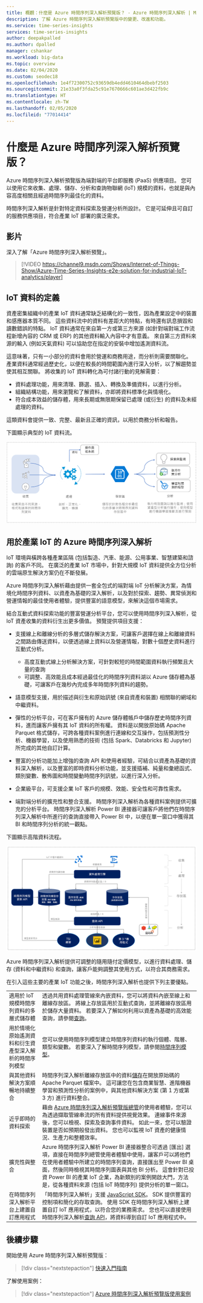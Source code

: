 ```yaml
---
title: 概觀：什麼是 Azure 時間序列深入解析預覽版？ - Azure 時間序列深入解析 | Microsoft Docs
description: 了解 Azure 時間序列深入解析預覽版中的變更、改進和功能。
ms.service: time-series-insights
services: time-series-insights
author: deepakpalled
ms.author: dpalled
manager: cshankar
ms.workload: big-data
ms.topic: overview
ms.date: 02/04/2020
ms.custom: seodec18
ms.openlocfilehash: 1e4f72300752c93659db4edd4610464dbebf2503
ms.sourcegitcommit: 21e33a0f3fda25c91e7670666c601ae3d422fb9c
ms.translationtype: HT
ms.contentlocale: zh-TW
ms.lasthandoff: 02/05/2020
ms.locfileid: "77014414"
---
```

# <a name="what-is-azure-time-series-insights-preview"></a>什麼是 Azure 時間序列深入解析預覽版？

Azure 時間序列深入解析預覽版為端對端的平台即服務 (PaaS) 供應項目。 您可以使用它來收集、處理、儲存、分析和查詢物聯網 (IoT) 規模的資料，也就是與內容高度相關且經過時間序列最佳化的資料。 

時間序列深入解析是針對特定資料探索及營運分析所設計。 它是可延伸且可自訂的服務供應項目，符合產業 IoT 部署的廣泛需求。

## <a name="video"></a>影片

深入了解「Azure 時間序列深入解析預覽」。

> [!VIDEO https://channel9.msdn.com/Shows/Internet-of-Things-Show/Azure-Time-Series-Insights-e2e-solution-for-industrial-IoT-analytics/player]

## <a name="definition-of-iot-data"></a>IoT 資料的定義

資產密集組織中的產業 IoT 資料通常缺乏結構化的一致性，因為產業設定中的裝置和感應器本質不同。 這些資料流中的資料有差距大的特點，有時還有訊息損毀和讀數錯誤的特點。 IoT 資料通常在來自第一方或第三方來源 (如針對端對端工作流程新增內容的 CRM 或 ERP) 的其他資料輸入內容中才有意義。 來自第三方資料來源的輸入 (例如天氣資料) 可以協助您在指定的安裝中增加遙測資料流。 

這意味著，只有一小部分的資料會用於營運和商務用途，而分析則需要關聯化。 產業資料通常經過歷史化，以便在較長的時間範圍內進行深入分析，以了解趨勢並使其相互關聯。 將收集的 IoT 資料轉化為可付諸行動的見解需要： 

* 資料處理功能，用來清理、篩選、插入、轉換及準備資料，以進行分析。
* 組織結構功能，用來瀏覽和了解資料，亦即將資料標準化與情境化。
* 符合成本效益的儲存體，用來長期或無限期保留已處理 (或衍生) 的資料及未經處理的資料。

這類資料會提供一致、完整、最新且正確的資訊，以用於商務分析和報告。

下圖顯示典型的 IoT 資料流。

[![IoT 資料流程](media/v2-update-overview/overview-one.png)](media/v2-update-overview/overview-one.png#lightbox)

## <a name="azure-time-series-insights-for-industrial-iot"></a>用於產業 IoT 的 Azure 時間序列深入解析

IoT 環境與橫跨各種產業區隔 (包括製造、汽車、能源、公用事業、智慧建築和諮詢) 的客戶不同。 在廣泛的產業 IoT 市場中，針對大規模 IoT 資料提供全方位分析的雲端原生解決方案仍在不斷發展。 

Azure 時間序列深入解析藉由提供一套全包式的端對端 IoT 分析解決方案，為情境化時間序列資料、以資產為基礎的深入解析，以及對於探索、趨勢、異常偵測和營運情報的最佳使用者體驗，提供豐富的語意模型，來解決這個市場需求。 

結合互動式資料探索功能的豐富營運分析平台，您可以使用時間序列深入解析，從 IoT 資產收集的資料衍生出更多價值。 預覽提供項目支援： 

* 支援線上和離線分析的多層式儲存解決方案，可讓客戶選擇在線上和離線資料之間路由傳送資料，以便透過線上資料以及營運情報，對數十個歷史資料進行互動式分析。 

    *   高度互動式線上分析解決方案，可針對較短的時間範圍資料執行頻繁且大量的查詢 
    *   可調整、高效能且成本經過最佳化的時間序列資料湖以 Azure 儲存體為基礎，可讓客戶在幾秒內完成多年時間序列資料的趨勢。 

* 語意模型支援，用於描述與衍生和原始訊號 (來自資產和裝置) 相關聯的網域和中繼資料。

* 彈性的分析平台，可在客戶擁有的 Azure 儲存體帳戶中儲存歷史時間序列資料，進而讓客戶擁有其 IoT 資料的所有權。 資料是以開放原始碼 Apache Parquet 格式儲存，可跨各種資料案例進行連線和交互操作，包括預測性分析、機器學習，以及使用熟悉的技術 (包括 Spark、Databricks 和 Jupyter) 所完成的其他自訂計算。

* 豐富的分析功能加上增強的查詢 API 和使用者經驗，可結合以資產為基礎的資料深入解析，以及豐富的即時資料分析功能，並支援插補、純量和彙總函式、類別變數、散佈圖和時間變動時間序列訊號，以進行深入分析。

*   企業級平台，可支援企業 IoT 客戶的規模、效能、安全性和可靠性需求。

* 端對端分析的擴充性和整合支援。 時間序列深入解析為各種資料案例提供可擴充的分析平台。 時間序列深入解析 Power BI 連接器可讓客戶將他們在時間序列深入解析中所進行的查詢直接帶入 Power BI 中，以便在單一窗口中獲得其 BI 和時間序列分析的統一觀點。

下圖顯示高階資料流程。

  [![主要功能](media/v2-update-overview/overview-two.png)](media/v2-update-overview/overview-two.png#lightbox)

Azure 時間序列深入解析提供可調整的隨用隨付定價模型，以進行資料處理、儲存 (資料和中繼資料) 和查詢，讓客戶能夠調整其使用方式，以符合其商務需求。 
 
在引入這些主要的產業 IoT 功能之後，時間序列深入解析也提供下列主要優點。  

| | |
| ---| ---|
| 適用於 IoT 規模時間序列資料的多層式儲存體 | 透過共用資料處理管線來內嵌資料，您可以將資料內嵌至線上和離線存放區。 將線上存放區用於互動式查詢，並將離線存放區用於儲存大量資料。 若要深入了解如何利用以資產為基礎的高效能查詢，請參閱[查詢](./time-series-insights-update-tsq.md)。 |
| 用於情境化原始遙測資料和衍生資產型深入解析的時間序列模型 | 您可以使用時間序列模型建立時間序列資料的執行個體、階層、類型和變數。 若要深入了解時間序列模型，請參閱[時間序列模型](./time-series-insights-update-tsm.md)。  |
| 與其他資料解決方案順暢地持續整合 | 時間序列深入解析離線存放區中的資料[儲存](./time-series-insights-update-storage-ingress.md)在開放原始碼的 Apache Parquet 檔案中。 這可讓您在包含商業智慧、進階機器學習和預測性分析的案例中，與其他資料解決方案 (第 1 方或第 3 方) 進行資料整合。 |
| 近乎即時的資料探索 | 藉由 [Azure 時間序列深入解析預覽版總管](./time-series-insights-update-explorer.md)的使用者體驗，您可以為透過擷取管線串流的所有資料提供視覺效果。 連線事件來源後，您可以檢視、探索及查詢事件資料。 如此一來，您可以驗證裝置是否如預期般發出資料。 您也可以監視 IoT 資產的健康情況、生產力和整體效率。 | 
| 擴充性與整合 | Azure 時間序列深入解析 Power BI 連接器整合可透過 [匯出]  選項，直接在時間序列總管使用者體驗中使用，讓客戶可以將他們在使用者體驗中所建立的時間序列查詢，直接匯出至 Power BI 桌面，然後同時檢視其時間序列圖表與其他 BI 分析。 這會針對已投資 Power BI 的產業 IoT 企業，為新類別的案例開啟大門，方法是，從各種資料來源 (包括 IoT 時間序列) 提供分析的單一窗口。 | 
| 在時間序列深入解析平台上建置自訂應用程式 | 「時間序列深入解析」支援 [JavaScript SDK](https://github.com/microsoft/tsiclient/blob/master/docs/API.md)。 SDK 提供豐富的控制項和簡化的存取查詢。 使用 SDK 在時間序列深入解析上建置自訂 IoT 應用程式，以符合您的業務需求。 您也可以直接使用時間序列深入解析[查詢 API](./time-series-insights-update-tsq.md)，將資料導到自訂 IoT 應用程式中。 |

## <a name="next-steps"></a>後續步驟

開始使用 Azure 時間序列深入解析預覽版：

> [!div class="nextstepaction"]
> [快速入門指南](./time-series-insights-update-quickstart.md)

了解使用案例：

> [!div class="nextstepaction"]
> [Azure 時間序列深入解析預覽版使用案例](./time-series-insights-update-use-cases.md)